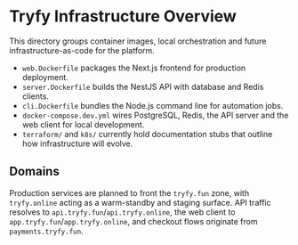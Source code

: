 # Tryfy Infrastructure Overview

This directory groups container images, local orchestration and future infrastructure-as-code for the platform.

- `web.Dockerfile` packages the Next.js frontend for production deployment.
- `server.Dockerfile` builds the NestJS API with database and Redis clients.
- `cli.Dockerfile` bundles the Node.js command line for automation jobs.
- `docker-compose.dev.yml` wires PostgreSQL, Redis, the API server and the web client for local development.
- `terraform/` and `k8s/` currently hold documentation stubs that outline how infrastructure will evolve.

## Domains

Production services are planned to front the `tryfy.fun` zone, with `tryfy.online` acting as a warm-standby and staging surface. API traffic resolves to `api.tryfy.fun`/`api.tryfy.online`, the web client to `app.tryfy.fun`/`app.tryfy.online`, and checkout flows originate from `payments.tryfy.fun`.
